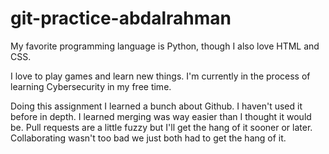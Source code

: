 # git-practice-abdalrahman
My favorite programming language is Python, though I also love HTML and CSS. 


I love to play games and learn new things. I'm currently in the process of learning Cybersecurity in my free time.

Doing this assignment I learned a bunch about Github. I haven't used it before in depth. I learned merging was way easier than I thought it would be. Pull requests are a little fuzzy but I'll get the hang of it sooner or later. Collaborating wasn't too bad we just both had to get the hang of it.

